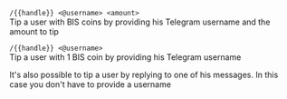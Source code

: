 
`/{{handle}} <@username> <amount>`  
Tip a user with BIS coins by providing his Telegram username and the amount to tip
    
`/{{handle}} <@username>`  
Tip a user with 1 BIS coin by providing his Telegram username

It's also possible to tip a user by replying to one of his messages. In this case you don't have to provide a username